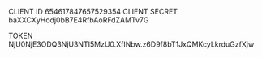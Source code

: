 CLIENT ID
654617847657529354
CLIENT SECRET
baXXCXyHodj0bB7E4RfbAoRFdZAMTv7G

TOKEN
NjU0NjE3ODQ3NjU3NTI5MzU0.XfINbw.z6D9f8bT1JxQMKcyLkrduGzfXjw